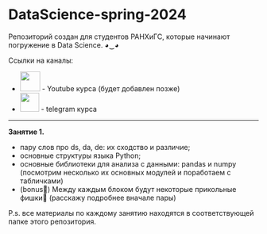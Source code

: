 # DataScience-spring-2024
Репозиторий создан для студентов РАНХиГС, которые начинают погружение в Data Science. ◕‿◕ <br />

Ссылки на каналы: <br />
* [<img src="https://media.baamboozle.com/uploads/images/560023/1641930615_20137_url.png" width="40">]('') - Youtube курса (будет добавлен позже) <br />
* [<img src="https://anwap.space/wp-content/uploads/2023/12/telegram.png" width="38">](https://t.me/ds_journey) - telegram курса <br />
___

__Занятие 1.__ <br />
* пару слов про ds, da, de: их сходство и различие;
* основные структуры языка Python;
* основные библиотеки для анализа с данными: pandas и numpy (посмотрим несколько их основных модулей и поработаем с табличками)
* (bonus🎁) Между каждым блоком будут некоторые прикольные фишки🤫 (расскажу подробнее вначале пары) <br />




P.s. все материалы по каждому занятию находятся в соответствующей папке этого репозитория.
